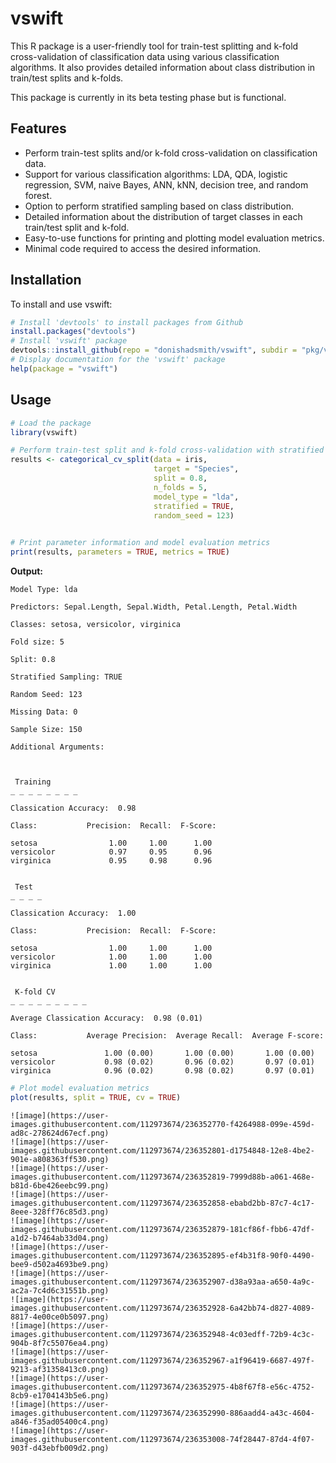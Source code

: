 # vswift
This R package is a user-friendly tool for train-test splitting and k-fold cross-validation of classification data using various classification algorithms. It also provides detailed information about class distribution in train/test splits and k-folds.

This package is currently in its beta testing phase but is functional.


## Features

- Perform train-test splits and/or k-fold cross-validation on classification data.
- Support for various classification algorithms: LDA, QDA, logistic regression, SVM, naive Bayes, ANN, kNN, decision tree, and random forest.
- Option to perform stratified sampling based on class distribution.
- Detailed information about the distribution of target classes in each train/test split and k-fold.
- Easy-to-use functions for printing and plotting model evaluation metrics.
- Minimal code required to access the desired information.

## Installation

To install and use vswift:

```R
# Install 'devtools' to install packages from Github
install.packages("devtools")
# Install 'vswift' package
devtools::install_github(repo = "donishadsmith/vswift", subdir = "pkg/vswift")
# Display documentation for the 'vswift' package
help(package = "vswift")
```
## Usage

```R
# Load the package
library(vswift)

# Perform train-test split and k-fold cross-validation with stratified sampling
results <- categorical_cv_split(data = iris,
                                target = "Species",
                                split = 0.8,
                                n_folds = 5,
                                model_type = "lda",
                                stratified = TRUE,
                                random_seed = 123)
                                
```
```R
# Print parameter information and model evaluation metrics
print(results, parameters = TRUE, metrics = TRUE)
```
**Output:**
```
Model Type: lda

Predictors: Sepal.Length, Sepal.Width, Petal.Length, Petal.Width

Classes: setosa, versicolor, virginica

Fold size: 5

Split: 0.8

Stratified Sampling: TRUE

Random Seed: 123

Missing Data: 0

Sample Size: 150

Additional Arguments: 



 Training 
_ _ _ _ _ _ _ _ 

Classication Accuracy:  0.98 

Class:           Precision:  Recall:  F-Score:

setosa                1.00     1.00      1.00 
versicolor            0.97     0.95      0.96 
virginica             0.95     0.98      0.96 


 Test 
_ _ _ _ 

Classication Accuracy:  1.00 

Class:           Precision:  Recall:  F-Score:

setosa                1.00     1.00      1.00 
versicolor            1.00     1.00      1.00 
virginica             1.00     1.00      1.00 


 K-fold CV 
_ _ _ _ _ _ _ _ _ 

Average Classication Accuracy:  0.98 (0.01) 

Class:           Average Precision:  Average Recall:  Average F-score:

setosa               1.00 (0.00)       1.00 (0.00)       1.00 (0.00) 
versicolor           0.98 (0.02)       0.96 (0.02)       0.97 (0.01) 
virginica            0.96 (0.02)       0.98 (0.02)       0.97 (0.01) 
```
```R
# Plot model evaluation metrics
plot(results, split = TRUE, cv = TRUE)
```
```
![image](https://user-images.githubusercontent.com/112973674/236352770-f4264988-099e-459d-ad8c-278624d67ecf.png)
![image](https://user-images.githubusercontent.com/112973674/236352801-d1754848-12e8-4be2-901e-a808363ff530.png)
![image](https://user-images.githubusercontent.com/112973674/236352819-7999d88b-a061-468e-b81d-6be426eebc99.png)
![image](https://user-images.githubusercontent.com/112973674/236352858-ebabd2bb-87c7-4c17-8eee-328ff76c85d3.png)
![image](https://user-images.githubusercontent.com/112973674/236352879-181cf86f-fbb6-47df-a1d2-b7464ab33d04.png)
![image](https://user-images.githubusercontent.com/112973674/236352895-ef4b31f8-90f0-4490-bee9-d502a4693be9.png)
![image](https://user-images.githubusercontent.com/112973674/236352907-d38a93aa-a650-4a9c-ac2a-7c4d6c31551b.png)
![image](https://user-images.githubusercontent.com/112973674/236352928-6a42bb74-d827-4089-8817-4e00ce0b5097.png)
![image](https://user-images.githubusercontent.com/112973674/236352948-4c03edff-72b9-4c3c-904b-8f7c55076ea4.png)
![image](https://user-images.githubusercontent.com/112973674/236352967-a1f96419-6687-497f-9213-af31358413c0.png)
![image](https://user-images.githubusercontent.com/112973674/236352975-4b8f67f8-e56c-4752-8cb9-e1704143b5e6.png)
![image](https://user-images.githubusercontent.com/112973674/236352990-886aadd4-a43c-4604-a846-f35ad05400c4.png)
![image](https://user-images.githubusercontent.com/112973674/236353008-74f28447-87d4-4f07-903f-d43ebfb009d2.png)

```
